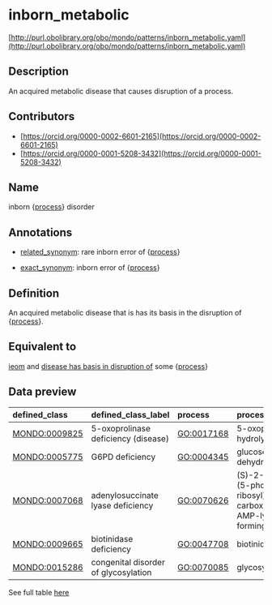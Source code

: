 # inborn_metabolic 

[http://purl.obolibrary.org/obo/mondo/patterns/inborn_metabolic.yaml](http://purl.obolibrary.org/obo/mondo/patterns/inborn_metabolic.yaml)
## Description 

An acquired metabolic disease that causes disruption of a process.
## Contributors 
* [https://orcid.org/0000-0002-6601-2165](https://orcid.org/0000-0002-6601-2165) 
* [https://orcid.org/0000-0001-5208-3432](https://orcid.org/0000-0001-5208-3432) 
## Name 

inborn {[process](http://purl.obolibrary.org/obo/BFO_0000015)} disorder

## Annotations 

* [related_synonym](http://www.geneontology.org/formats/oboInOwl#hasRelatedSynonym): rare inborn error of {[process](http://purl.obolibrary.org/obo/BFO_0000015)}

* [exact_synonym](http://www.geneontology.org/formats/oboInOwl#hasExactSynonym): inborn error of {[process](http://purl.obolibrary.org/obo/BFO_0000015)}

## Definition 

An acquired metabolic disease that is has its basis in the disruption of {[process](http://purl.obolibrary.org/obo/BFO_0000015)}.

## Equivalent to 

[ieom](http://purl.obolibrary.org/obo/MONDO_0019052) and [disease has basis in disruption of](http://purl.obolibrary.org/obo/RO_0004021) some {[process](http://purl.obolibrary.org/obo/BFO_0000015)}

## Data preview 
| defined_class                                | defined_class_label                  | process                                   | process_label                                                                                                 |
|:---------------------------------------------|:-------------------------------------|:------------------------------------------|:--------------------------------------------------------------------------------------------------------------|
| [MONDO:0009825](http://purl.obolibrary.org/obo/MONDO_0009825) | 5-oxoprolinase deficiency (disease)  | [GO:0017168](http://purl.obolibrary.org/obo/GO_0017168) | 5-oxoprolinase (ATP-hydrolyzing) activity                                                                     |
| [MONDO:0005775](http://purl.obolibrary.org/obo/MONDO_0005775) | G6PD deficiency                      | [GO:0004345](http://purl.obolibrary.org/obo/GO_0004345) | glucose-6-phosphate dehydrogenase activity                                                                    |
| [MONDO:0007068](http://purl.obolibrary.org/obo/MONDO_0007068) | adenylosuccinate lyase deficiency    | [GO:0070626](http://purl.obolibrary.org/obo/GO_0070626) | (S)-2-(5-amino-1-(5-phospho-D-ribosyl)imidazole-4-carboxamido)succinate AMP-lyase (fumarate-forming) activity |
| [MONDO:0009665](http://purl.obolibrary.org/obo/MONDO_0009665) | biotinidase deficiency               | [GO:0047708](http://purl.obolibrary.org/obo/GO_0047708) | biotinidase activity                                                                                          |
| [MONDO:0015286](http://purl.obolibrary.org/obo/MONDO_0015286) | congenital disorder of glycosylation | [GO:0070085](http://purl.obolibrary.org/obo/GO_0070085) | glycosylation                                                                                                 |

See full table [here](https://github.com/monarch-initiative/mondo/blob/master/src/patterns/data/matches/inborn_metabolic.tsv) 

